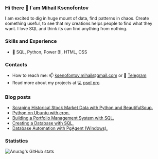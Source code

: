 ### Hi there 👋 I`am Mihail Ksenofontov
I am excited to dig in huge mount of data, find patterns in chaos. Create something useful, to see that my creations helps people to find what they want. 
I love SQL and think its can find anything from nothing.

### Skills and Experience
* 💼 SQL, Python, Power BI, HTML, CSS

### Contacts
* How to reach me: 📫 ksenofontov.mihail@gmail.com or 💬 [Telegram](https://t.me/psqlpro)
* Read more about my projects at 💻 [psql.pro](https://www.psql.pro)

### Blog posts
<!-- BLOG-POST-LIST:START -->
- [Scraping Historical Stock Market Data with Python and BeautifulSoup.](https://psql.pro/scraping-historical-stock-market-data-with-python-and-beautifulsoup/)
- [Python on Ubuntu with cron.](https://psql.pro/python-on-ubuntu-with-cron/)
- [Building a Portfolio Management System with SQL.](https://psql.pro/building-a-portfolio-management-system-with-sql/)
- [Creating a Database with SQL.](https://psql.pro/creating-a-database-and-a-table/)
- [Database Automation with PgAgent &lpar;Windows&rpar;.](https://psql.pro/db-automation-of-the-process/)
<!-- BLOG-POST-LIST:END -->

### Statistics

![Anurag's GitHub stats](https://github-readme-stats.vercel.app/api?username=KsenoLv&show_icons=true&theme=transparent)
